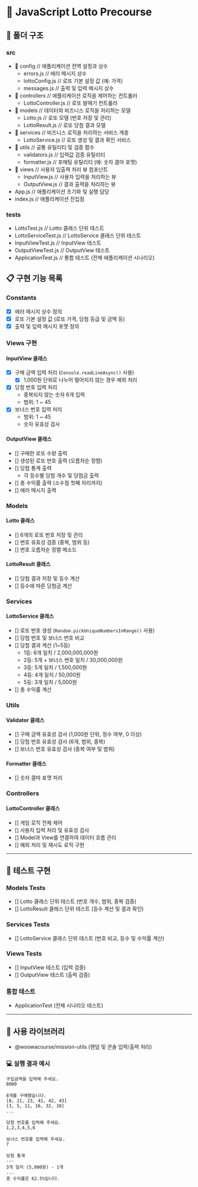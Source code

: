 # 🎰 JavaScript Lotto Precourse

## 📂 폴더 구조

### src
- 📂 config // 애플리케이션 전역 설정과 상수
  - errors.js // 에러 메시지 상수
  - lottoConfig.js // 로또 기본 설정 값 (예: 가격)
  - messages.js // 출력 및 입력 메시지 상수
- 📂 controllers // 애플리케이션 로직을 제어하는 컨트롤러
  - LottoController.js // 로또 발매기 컨트롤러
- 📂 models // 데이터와 비즈니스 로직을 처리하는 모델
  - Lotto.js // 로또 모델 (번호 저장 및 관리)
  - LottoResult.js // 로또 당첨 결과 모델
- 📂 services // 비즈니스 로직을 처리하는 서비스 계층
  - LottoService.js // 로또 생성 및 결과 확인 서비스
- 📂 utils // 공통 유틸리티 및 검증 함수
  - validators.js // 입력값 검증 유틸리티
  - formatter.js // 포매팅 유틸리티 (예: 숫자 콤마 포맷)
- 📂 views // 사용자 입출력 처리 뷰 컴포넌트
  - InputView.js // 사용자 입력을 처리하는 뷰
  - OutputView.js // 결과 출력을 처리하는 뷰
- App.js // 애플리케이션 초기화 및 실행 담당
- index.js // 애플리케이션 진입점

### tests
- LottoTest.js // Lotto 클래스 단위 테스트
- LottoServiceTest.js // LottoService 클래스 단위 테스트
- InputViewTest.js // InputView 테스트
- OutputViewTest.js // OutputView 테스트
- ApplicationTest.js // 통합 테스트 (전체 애플리케이션 시나리오)


## 📋 구현 기능 목록

### Constants

- [x] 에러 메시지 상수 정의
- [x] 로또 기본 설정 값 (로또 가격, 당첨 등급 및 금액 등)
- [x] 출력 및 입력 메시지 포맷 정의

### Views 구현

#### InputView 클래스

- [x] 구매 금액 입력 처리 (`Console.readLineAsync()` 사용)
  - [x] 1,000원 단위로 나누어 떨어지지 않는 경우 예외 처리
- [x] 당첨 번호 입력 처리
  - 중복되지 않는 숫자 6개 입력
  - 범위: 1 ~ 45
- [x] 보너스 번호 입력 처리
  - 범위: 1 ~ 45
  - 숫자 유효성 검사

#### OutputView 클래스

- [] 구매한 로또 수량 출력
- [] 생성된 로또 번호 출력 (오름차순 정렬)
- [] 당첨 통계 출력
  - 각 등수별 당첨 개수 및 당첨금 출력
- [] 총 수익률 출력 (소수점 첫째 자리까지)
- [] 에러 메시지 출력

### Models

#### Lotto 클래스

- [] 6개의 로또 번호 저장 및 관리
- [] 번호 유효성 검증 (중복, 범위 등)
- [] 번호 오름차순 정렬 메소드

#### LottoResult 클래스

- [] 당첨 결과 저장 및 등수 계산
- [] 등수에 따른 당첨금 계산

### Services

#### LottoService 클래스

- [] 로또 번호 생성 (`Random.pickUniqueNumbersInRange()` 사용)
- [] 당첨 번호 및 보너스 번호 비교
- [] 당첨 결과 계산 (1~5등)
  - 1등: 6개 일치 / 2,000,000,000원
  - 2등: 5개 + 보너스 번호 일치 / 30,000,000원
  - 3등: 5개 일치 / 1,500,000원
  - 4등: 4개 일치 / 50,000원
  - 5등: 3개 일치 / 5,000원
- [] 총 수익률 계산

### Utils

#### Validator 클래스

- [] 구매 금액 유효성 검사 (1,000원 단위, 정수 여부, 0 이상)
- [] 당첨 번호 유효성 검사 (6개, 범위, 중복)
- [] 보너스 번호 유효성 검사 (중복 여부 및 범위)

#### Formatter 클래스

- [] 숫자 콤마 포맷 처리

### Controllers

#### LottoController 클래스

- [] 게임 로직 전체 제어
- [] 사용자 입력 처리 및 유효성 검사
- [] Model과 View를 연결하여 데이터 흐름 관리
- [] 예외 처리 및 재시도 로직 구현

---

## 🧪 테스트 구현

### Models Tests

- [] Lotto 클래스 단위 테스트 (번호 개수, 범위, 중복 검증)
- [] LottoResult 클래스 단위 테스트 (등수 계산 및 결과 확인)

### Services Tests

- [] LottoService 클래스 단위 테스트 (번호 비교, 등수 및 수익률 계산)

### Views Tests

- [] InputView 테스트 (입력 검증)
- [] OutputView 테스트 (출력 검증)

### 통합 테스트

- ApplicationTest (전체 시나리오 테스트)

---

## 🔧 사용 라이브러리

- @woowacourse/mission-utils (랜덤 및 콘솔 입력/출력 처리)


### 💻 실행 결과 예시

```
구입금액을 입력해 주세요.
8000

8개를 구매했습니다.
[8, 21, 23, 41, 42, 43]
[3, 5, 11, 16, 32, 38]
...

당첨 번호를 입력해 주세요.
1,2,3,4,5,6

보너스 번호를 입력해 주세요.
7

당첨 통계
---
3개 일치 (5,000원) - 1개
...
총 수익률은 62.5%입니다.
```